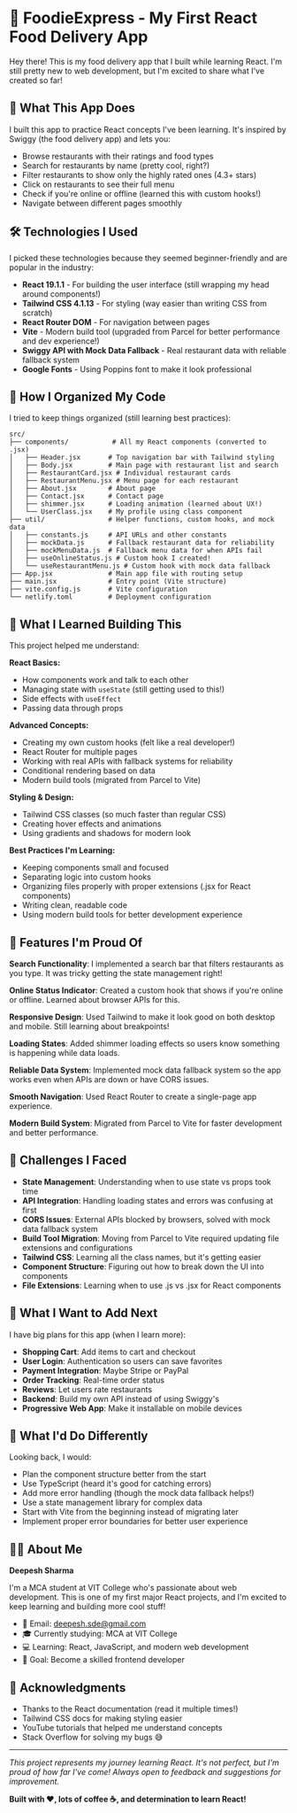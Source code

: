 # 🍕 FoodieExpress - My First React Food Delivery App

Hey there! This is my food delivery app that I built while learning React. I'm still pretty new to web development, but I'm excited to share what I've created so far!

## 🎯 What This App Does

I built this app to practice React concepts I've been learning. It's inspired by Swiggy (the food delivery app) and lets you:

- Browse restaurants with their ratings and food types
- Search for restaurants by name (pretty cool, right?)
- Filter restaurants to show only the highly rated ones (4.3+ stars)
- Click on restaurants to see their full menu
- Check if you're online or offline (learned this with custom hooks!)
- Navigate between different pages smoothly

## 🛠️ Technologies I Used

I picked these technologies because they seemed beginner-friendly and are popular in the industry:

- **React 19.1.1** - For building the user interface (still wrapping my head around components!)
- **Tailwind CSS 4.1.13** - For styling (way easier than writing CSS from scratch)
- **React Router DOM** - For navigation between pages
- **Vite** - Modern build tool (upgraded from Parcel for better performance and dev experience!)
- **Swiggy API with Mock Data Fallback** - Real restaurant data with reliable fallback system
- **Google Fonts** - Using Poppins font to make it look professional

## 📂 How I Organized My Code

I tried to keep things organized (still learning best practices):

```
src/
├── components/           # All my React components (converted to .jsx)
│   ├── Header.jsx       # Top navigation bar with Tailwind styling
│   ├── Body.jsx         # Main page with restaurant list and search
│   ├── RestaurantCard.jsx # Individual restaurant cards
│   ├── RestaurantMenu.jsx # Menu page for each restaurant
│   ├── About.jsx        # About page
│   ├── Contact.jsx      # Contact page
│   ├── shimmer.jsx      # Loading animation (learned about UX!)
│   └── UserClass.jsx    # My profile using class component
├── util/                # Helper functions, custom hooks, and mock data
│   ├── constants.js     # API URLs and other constants
│   ├── mockData.js      # Fallback restaurant data for reliability
│   ├── mockMenuData.js  # Fallback menu data for when APIs fail
│   ├── useOnlineStatus.js # Custom hook I created!
│   └── useRestaurantMenu.js # Custom hook with mock data fallback
├── App.jsx              # Main app file with routing setup
├── main.jsx             # Entry point (Vite structure)
├── vite.config.js       # Vite configuration
└── netlify.toml         # Deployment configuration
```

## 🧠 What I Learned Building This

This project helped me understand:

**React Basics:**
- How components work and talk to each other
- Managing state with `useState` (still getting used to this!)
- Side effects with `useEffect` 
- Passing data through props

**Advanced Concepts:**
- Creating my own custom hooks (felt like a real developer!)
- React Router for multiple pages
- Working with real APIs with fallback systems for reliability
- Conditional rendering based on data
- Modern build tools (migrated from Parcel to Vite)

**Styling & Design:**
- Tailwind CSS classes (so much faster than regular CSS)
- Creating hover effects and animations
- Using gradients and shadows for modern look

**Best Practices I'm Learning:**
- Keeping components small and focused
- Separating logic into custom hooks
- Organizing files properly with proper extensions (.jsx for React components)
- Writing clean, readable code
- Using modern build tools for better development experience

## 🎨 Features I'm Proud Of

**Search Functionality**: I implemented a search bar that filters restaurants as you type. It was tricky getting the state management right!

**Online Status Indicator**: Created a custom hook that shows if you're online or offline. Learned about browser APIs for this.

**Responsive Design**: Used Tailwind to make it look good on both desktop and mobile. Still learning about breakpoints!

**Loading States**: Added shimmer loading effects so users know something is happening while data loads.

**Reliable Data System**: Implemented mock data fallback system so the app works even when APIs are down or have CORS issues.

**Smooth Navigation**: Used React Router to create a single-page app experience.

**Modern Build System**: Migrated from Parcel to Vite for faster development and better performance.

## 🚧 Challenges I Faced

- **State Management**: Understanding when to use state vs props took time
- **API Integration**: Handling loading states and errors was confusing at first
- **CORS Issues**: External APIs blocked by browsers, solved with mock data fallback system
- **Build Tool Migration**: Moving from Parcel to Vite required updating file extensions and configurations
- **Tailwind CSS**: Learning all the class names, but it's getting easier
- **Component Structure**: Figuring out how to break down the UI into components
- **File Extensions**: Learning when to use .js vs .jsx for React components



## 🔮 What I Want to Add Next

I have big plans for this app (when I learn more):

- **Shopping Cart**: Add items to cart and checkout
- **User Login**: Authentication so users can save favorites
- **Payment Integration**: Maybe Stripe or PayPal
- **Order Tracking**: Real-time order status
- **Reviews**: Let users rate restaurants
- **Backend**: Build my own API instead of using Swiggy's
- **Progressive Web App**: Make it installable on mobile devices

## 🤔 What I'd Do Differently

Looking back, I would:
- Plan the component structure better from the start
- Use TypeScript (heard it's good for catching errors)
- Add more error handling (though the mock data fallback helps!)
- Use a state management library for complex data
- Start with Vite from the beginning instead of migrating later
- Implement proper error boundaries for better user experience

## 👨‍💻 About Me

**Deepesh Sharma**

I'm a MCA student at VIT College who's passionate about web development. This is one of my first major React projects, and I'm excited to keep learning and building more cool stuff!

- 📧 Email: deepesh.sde@gmail.com
- 🎓 Currently studying: MCA at VIT College
- 💻 Learning: React, JavaScript, and modern web development
- 🎯 Goal: Become a skilled frontend developer

## 🙏 Acknowledgments

- Thanks to the React documentation (read it multiple times!)
- Tailwind CSS docs for making styling easier
- YouTube tutorials that helped me understand concepts
- Stack Overflow for solving my bugs 😅

---

*This project represents my journey learning React. It's not perfect, but I'm proud of how far I've come! Always open to feedback and suggestions for improvement.*

**Built with ❤️, lots of coffee ☕, and determination to learn React!**
